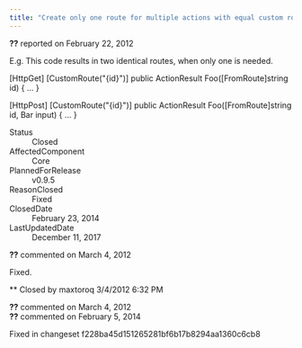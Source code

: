 ```yaml
---
title: "Create only one route for multiple actions with equal custom routes #744"
---
```

<div class="issue-report"><div class="issue-header"><b>??</b> reported on <time datetime="2012-02-22T15:09:14.71-08:00" title="2012-02-22T15:09:14.71-08:00">February 22, 2012</time></div><div class="issue-message" markdown="1">

E.g. This code results in two identical routes, when only one is needed.

[HttpGet]
[CustomRoute("{id}")]
public ActionResult Foo([FromRoute]string id) {
...
}

[HttpPost]
[CustomRoute("{id}")]
public ActionResult Foo([FromRoute]string id, Bar input) {
...
}

</div><div class="issue-footer"><dl><dt>Status</dt><dd>Closed</dd><dt>AffectedComponent</dt><dd>Core</dd><dt>PlannedForRelease</dt><dd>v0.9.5</dd><dt>ReasonClosed</dt><dd>Fixed</dd><dt>ClosedDate</dt><dd><time datetime="2014-02-23T19:02:17.937-08:00" title="2014-02-23T19:02:17.937-08:00">February 23, 2014</time></dd><dt>LastUpdatedDate</dt><dd><time datetime="2017-12-11T02:15:56.247-08:00" title="2017-12-11T02:15:56.247-08:00">December 11, 2017</time></dd></dl></div></div><div id="comment-77663" class="issue-comment"><div class="issue-header"><b>??</b> commented on <time datetime="2012-03-04T18:32:43.87-08:00" title="2012-03-04T18:32:43.87-08:00">March 4, 2012</time></div><div class="issue-message" markdown="1">

Fixed.


** Closed by maxtoroq 3/4/2012 6:32 PM

</div></div><div id="comment-77664" class="issue-comment"><div class="issue-header"><b>??</b> commented on <time datetime="2012-03-04T18:32:44.197-08:00" title="2012-03-04T18:32:44.197-08:00">March 4, 2012</time></div><div class="issue-message" markdown="1">



</div></div><div id="comment-132730" class="issue-comment"><div class="issue-header"><b>??</b> commented on <time datetime="2014-02-05T11:42:29.76-08:00" title="2014-02-05T11:42:29.76-08:00">February 5, 2014</time></div><div class="issue-message" markdown="1">

Fixed in changeset f228ba45d151265281bf6b17b8294aa1360c6cb8

</div></div>